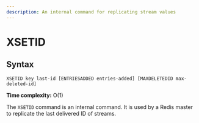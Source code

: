 ```yaml
---
description: An internal command for replicating stream values
---
```


# XSETID

## Syntax

    XSETID key last-id [ENTRIESADDED entries-added] [MAXDELETEDID max-deleted-id]

**Time complexity:** O(1)

The `XSETID` command is an internal command.
It is used by a Redis master to replicate the last delivered ID of streams.
